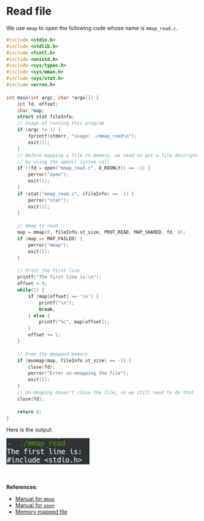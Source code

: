 # Read file

We use `mmap` to open the following code whose name is `mmap_read.c`.
```C
#include <stdio.h>
#include <stdlib.h>
#include <fcntl.h>
#include <unistd.h>
#include <sys/types.h>
#include <sys/mman.h>
#include <sys/stat.h>
#include <errno.h>

int main(int argc, char *argv[]) {
    int fd, offset;
    char *map;
    struct stat fileInfo;
    // Usage of running this program
    if (argc != 1) {
        fprintf(stderr, "usage: ./mmap_read\n");
        exit(1);
    }
    // Before mapping a file to memory, we need to get a file descriptor for it
    // by using the open() system call
    if ((fd = open("mmap_read.c", O_RDONLY)) == -1) {
        perror("open");
        exit(1);
    }
    if (stat("mmap_read.c", &fileInfo) == -1) {
        perror("stat");
        exit(1);
    }
   
    // mmap to read
    map = mmap(0, fileInfo.st_size, PROT_READ, MAP_SHARED, fd, 0);
    if (map == MAP_FAILED) {
        perror("mmap");
        exit(1);
    }
    
    // Print the first line
    printf("The first line is:\n");
    offset = 0;
    while(1) {
        if (map[offset] == '\n') {
            printf("\n");
            break;
        } else {
            printf("%c", map[offset]);
        }
        offset += 1;
    }
    
    // Free the mmapped memory
    if (munmap(map, fileInfo.st_size) == -1) {
        close(fd);
        perror("Error un-mmapping the file");
        exit(1);
    }
    // Un-mmaping doesn't close the file, so we still need to do that
    close(fd);

    return 0;
}

```
Here is the output:

![img10](img/img10.png)


<br></br>
**References**:
* [Manual for `mmap`](http://man7.org/linux/man-pages/man2/mmap.2.html)
* [Manual for `open`](https://linux.die.net/man/3/open)
* [Memory mapped
    file](https://beej.us/guide/bgipc/output/html/multipage/mmap.html)
